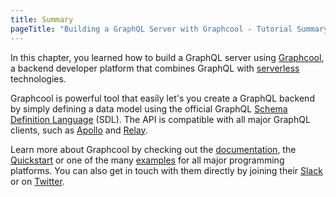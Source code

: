 ```yaml
---
title: Summary
pageTitle: "Building a GraphQL Server with Graphcool - Tutorial Summary"
---
```


In this chapter, you learned how to build a GraphQL server using [Graphcool](https://www.graph.cool/), a backend developer platform that combines GraphQL with [serverless](https://en.wikipedia.org/wiki/Serverless_computing) technologies.

Graphcool is powerful tool that easily let's you create a GraphQL backend by simply defining a data model using the official GraphQL [Schema Definition Language](https://www.graph.cool/docs/faq/graphql-sdl-schema-definition-language-kr84dktnp0/) (SDL). 
The API is compatible with all major GraphQL clients, such as [Apollo](http://dev.apollodata.com/) and [Relay](https://facebook.github.io/relay/).

Learn more about Graphcool by checking out the [documentation](https://www.graph.cool/docs/), the [Quickstart](https://www.graph.cool/docs/quickstart/) or one of the many [examples](https://github.com/graphcool-examples) for all major programming platforms. You can also get in touch with them directly by joining their [Slack](slack.graph.cool) or on [Twitter](https://twitter.com/graphcool).
